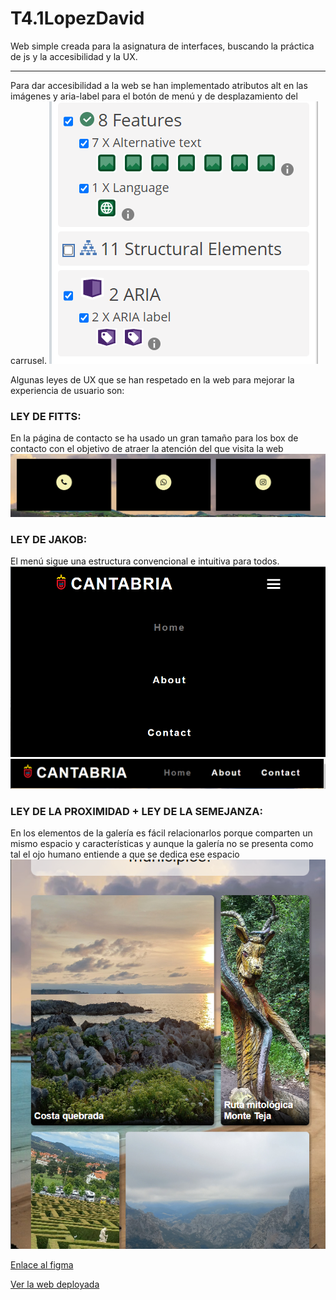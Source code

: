 # T4.1LopezDavid
Web simple creada para la asignatura de interfaces, buscando la práctica de js y la accesibilidad y la UX.

<hr>

Para dar accesibilidad a la web se han implementado atributos alt en las imágenes y aria-label para el botón de menú y de desplazamiento del carrusel.
![ley de fitts](readmeImages/1.png)

Algunas leyes de UX que se han respetado en la web para mejorar la experiencia de usuario son:

### LEY DE FITTS:
En la página de contacto se ha usado un gran tamaño para los box de contacto con el objetivo de atraer la atención del que visita la web
![ley de fitts](readmeImages/2.png)

### LEY DE JAKOB: 
El menú sigue una estructura convencional e intuitiva para todos.
![ley de fitts](readmeImages/4.png)
![ley de fitts](readmeImages/5.png)

### LEY DE LA PROXIMIDAD + LEY DE LA SEMEJANZA: 
En los elementos de la galería es fácil relacionarlos porque comparten un mismo espacio y características y aunque la galería no se presenta como tal el ojo humano entiende a que se dedica ese espacio  
![ley de la proximidad y semejanza](readmeImages/3.png)

[Enlace al figma](https://www.figma.com/file/e11LHEjReQ4WTmjiY7snnq/T4.1LopezDavid?type=design&node-id=0-1&mode=design)

[Ver la web deployada](https://lbdavid17.github.io/T4.1LopezDavid/)




